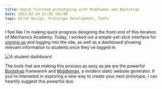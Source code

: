 ```yaml
---
title: Rapid frontend prototyping with Middleman and Bootstrap
date: 2013-02-24 21:30 +01:00
tags: UI/UX Design, Prototype Development, Tools
---
```


I feel like I'm making quick progress designing the front-end of this
iteration of Mechanics Academy. Today, I worked out a simple-yet-slick
interface for <a data-toggle="modal" href="#modal-signup">signing
up</a> and logging into the site, as well as a dashboard showing
relevant information to students once they've logged in:

<p><img src="/assets/img/blog/dashboard.png" alt="A student dashboard" class="img-polaroid"></p>

The tools that are making this process as easy as pie are the powerful
[Bootstrap](http://twitter.github.com/bootstrap) framework and
[Middleman](http://middlemanapp.com/), a modern static website
generator. If you're interested in exploring a new way to create your
next prototype, I can heartily suggest this powerful duo.

